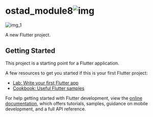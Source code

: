 # ostad_module8![img](https://github.com/anonhossain/ostad_module8/assets/141258563/68a66a6e-a319-424e-96df-23cd879da88f)
![img_1](https://github.com/anonhossain/ostad_module8/assets/141258563/a1143c4a-d079-4435-894f-fdcb45a32048)


A new Flutter project.

## Getting Started

This project is a starting point for a Flutter application.

A few resources to get you started if this is your first Flutter project:

- [Lab: Write your first Flutter app](https://docs.flutter.dev/get-started/codelab)
- [Cookbook: Useful Flutter samples](https://docs.flutter.dev/cookbook)

For help getting started with Flutter development, view the
[online documentation](https://docs.flutter.dev/), which offers tutorials,
samples, guidance on mobile development, and a full API reference.
